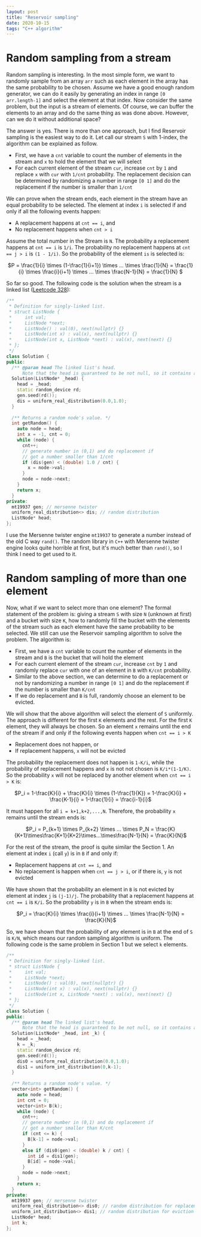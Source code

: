 ```yaml
---
layout: post
title: "Reservoir sampling"
date: 2020-10-15
tags: "C++ algorithm"
---
```


# Random sampling from a stream

Random sampling is interesting. In the most simple form, we want to randomly sample from an array `arr` such as each element in the array has the same probability to be chosen. Assume we have a good enough random generator, we can do it easily by generating an index in range `[0 arr.length-1]` and select the element at that index. Now consider the same problem, but the input is a stream of elements. Of course, we can buffer the elements to an array and do the same thing as was done above. However, can we do it without additional space?

The answer is yes. There is more than one approach, but I find Reservoir sampling is the easiest way to do it. Let call our stream `S` with 1-index, the algorithm can be explained as follow.

- First, we have a `cnt` variable to count the number of elements in the stream and `x` to hold the element that we will select
- For each current element of the stream `cur`, increase `cnt` by `1` and replace `x` with `cur` with `1/cnt` probability. The replacement decision can be determined by randomizing a number in range `[0 1]` and do the replacement if the number is smaller than `1/cnt`

We can prove when the stream ends, each element in the stream have an equal probability to be selected. The element at index `i` is selected if and only if all the following events happen:

- A replacement happens at `cnt == i`, and
- No replacement happens when `cnt > i`

Assume the total number in the Stream is `N`. The probability a replacement happens at `cnt == i` is `1/i`. The probability no replacement happens at `cnt == j > i` is `(1 - 1/i)`. So the probability of the element `is` is selected is:

<div align="center">
$P = \frac{1}{i} \times (1-\frac{1}{i+1}) \times ... \times \frac{1}{N} = \frac{1}{i} \times \frac{i}{i+1} \times ... \times \frac{N-1}{N} = \frac{1}{N} $
</div>

So far so good. The following code is the solution when the stream is a linked list ([Leetcode 328](https://leetcode.com/problems/linked-list-random-node/)):

```cpp
/**
 * Definition for singly-linked list.
 * struct ListNode {
 *     int val;
 *     ListNode *next;
 *     ListNode() : val(0), next(nullptr) {}
 *     ListNode(int x) : val(x), next(nullptr) {}
 *     ListNode(int x, ListNode *next) : val(x), next(next) {}
 * };
 */
class Solution {
public:
  /** @param head The linked list's head.
      Note that the head is guaranteed to be not null, so it contains at least one node. */
  Solution(ListNode* _head) {
    head = _head;
    static random_device rd;
    gen.seed(rd());
    dis = uniform_real_distribution(0.0,1.0);
  }
    
  /** Returns a random node's value. */
  int getRandom() {
    auto node = head;
    int x = -1, cnt = 0;
    while (node) {
      cnt++;
      // generate number in (0,1) and do replacement if 
      // got a number smaller than 1/cnt
      if (dis(gen) < (double) 1.0 / cnt) {
        x = node->val;
      }
      node = node->next;
    }
    return x;
  }
private:
  mt19937 gen; // mersenne twister
  uniform_real_distribution<> dis; // random distribution
  ListNode* head;
};
```
I use the Mersenne twister engine `mt19937` to generate a number instead of the old C way `rand()`. The random library in `C++` with Mersenne twister engine looks quite horrible at first, but it\'s much better than `rand()`, so I think I need to get used to it.

# Random sampling of more than one element

Now, what if we want to select more than one element? The formal statement of the problem is: giving a stream `S` with size `N` (unknown at first) and a bucket with size `K`, how to randomly fill the bucket with the elements of the stream such as each element have the same probability to be selected. We still can use the Reservoir sampling algorithm to solve the problem. The algorithm is:

- First, we have a `cnt` variable to count the number of elements in the stream and `B` is the bucket that will hold the element
- For each current element of the stream `cur`, increase `cnt` by `1` and randomly replace `cur` with one of an element in `B` with `K/cnt` probability. 
- Similar to the above section, we can determine to do a replacement or not by randomizing a number in range `[0 1]` and do the replacement if the number is smaller than `K/cnt`
- If we do replacement and `B` is full, randomly choose an element to be evicted.

We will show that the above algorithm will select the element of `S` uniformly. The approach is different for the first `K` elements and the rest. For the first `K` element, they will always be chosen. So an element `x` remains until the end of the stream if and only if the following events happen when `cnt == i > K`

- Replacement does not happen, or
- If replacement happens, `x` will not be evicted

The probability the replacement does not happen is `1-K/i`, while the probability of replacement happens and `x` is not not chosen is `K/i*(1-1/K)`. So the probability `x` will not be replaced by another element when `cnt == i > K` is:

<div align="center">
$P_i = 1-\frac{K}{i} + \frac{K}{i} \times (1-\frac{1}{K}) = 1-\frac{K}{i} + \frac{K-1}{i} = 1-\frac{1}{i} = \frac{i-1}{i}$
</div>

It must happen for all `i = k+1,k+2,...,N`. Therefore, the probability `x` remains until the stream ends is:

<div align="center">
$P_i = P_{k+1} \times P_{k+2} \times ... \times P_N = \frac{K}{K+1}\times\frac{K+1}{K+2}\times...\times\frac{N-1}{N} = \frac{K}{N}$
</div>

For the rest of the stream, the proof is quite similar the Section 1. An element at index `i` (call `y`) is in `B` if and only if:

- Replacement happens at `cnt == i`, and
- No replacement is happen when `cnt == j > i`, or if there is, `y` is not evicted

We have shown that the probability an element in `B` is not evicted by element at index `j` is `(j-1)/j`. The probability that a replacement happens at `cnt == i` is `K/i`. So the probability `y` is in `B` when the stream ends is:

<div align="center">
$P_i = \frac{K}{i} \times \frac{i}{i+1} \times ... \times \frac{N-1}{N} = \frac{K}{N}$
</div>

So, we have shown that the probability of any element is in `B` at the end of `S` is `K/N`, which means our random sampling algorithm is uniform. The following code is the same problem in Section 1 but we select `k` elements.

```cpp
/**
 * Definition for singly-linked list.
 * struct ListNode {
 *     int val;
 *     ListNode *next;
 *     ListNode() : val(0), next(nullptr) {}
 *     ListNode(int x) : val(x), next(nullptr) {}
 *     ListNode(int x, ListNode *next) : val(x), next(next) {}
 * };
 */
class Solution {
public:
  /** @param head The linked list's head.
      Note that the head is guaranteed to be not null, so it contains at least one node. */
  Solution(ListNode* _head, int _k) {
    head = _head;
    k = _k;
    static random_device rd;
    gen.seed(rd());
    dis0 = uniform_real_distribution(0.0,1.0);
    dis1 = uniform_int_distribution(0,k-1);
  }
    
  /** Returns a random node's value. */
  vector<int> getRandom() {
    auto node = head;
    int cnt = 0;
    vector<int> B(k);
    while (node) {
      cnt++;
      // generate number in (0,1) and do replacement if 
      // got a number smaller than K/cnt
      if (cnt <= k) {
        B[k-1] = node->val;
      }
      else if (dis0(gen) < (double) k / cnt) {
        int id = dis1(gen);
        B[id] = node->val;
      }
      node = node->next;
    }
    return x;
  }
private:
  mt19937 gen; // mersenne twister
  uniform_real_distribution<> dis0; // random distribution for replacement
  uniform_int_distribution<> dis1; // random distribution for eviction
  ListNode* head;
  int k;
};
```
